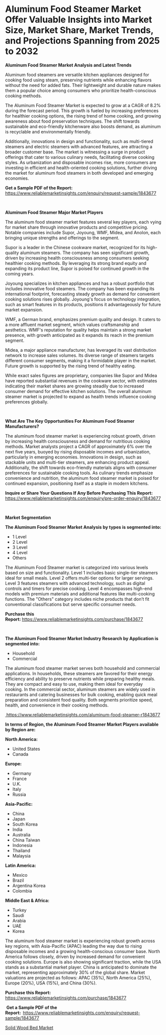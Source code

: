 <p><h1>Aluminum Food Steamer Market Offer Valuable Insights into Market Size, Market Share, Market Trends, and Projections Spanning from 2025 to 2032</h1></p><p><strong>Aluminum Food Steamer Market Analysis and Latest Trends</strong></p>
<p><p>Aluminum food steamers are versatile kitchen appliances designed for cooking food using steam, preserving nutrients while enhancing flavors without the need for added fats. Their lightweight and durable nature makes them a popular choice among consumers who prioritize health-conscious cooking methods. </p><p>The Aluminum Food Steamer Market is expected to grow at a CAGR of 8.2% during the forecast period. This growth is fueled by increasing preferences for healthier cooking options, the rising trend of home cooking, and growing awareness about food preservation techniques. The shift towards sustainable and eco-friendly kitchenware also boosts demand, as aluminum is recyclable and environmentally friendly. </p><p>Additionally, innovations in design and functionality, such as multi-tiered steamers and electric steamers with advanced features, are attracting a broader customer base. The market is witnessing a surge in product offerings that cater to various culinary needs, facilitating diverse cooking styles. As urbanization and disposable incomes rise, more consumers are investing in efficient and health-oriented cooking solutions, further driving the market for aluminum food steamers in both developed and emerging economies.</p></p>
<p><strong>Get a Sample PDF of the Report:&nbsp;</strong> <a href="https://www.reliablemarketinsights.com/enquiry/request-sample/1843677?utm_campaign=2888&utm_medium=2&utm_source=Github&utm_content=ia&utm_term=04042025&utm_id=aluminum-food-steamer">https://www.reliablemarketinsights.com/enquiry/request-sample/1843677</a></p>
<p>&nbsp;</p>
<p><strong>Aluminum Food Steamer Major Market Players</strong></p>
<p><p>The aluminum food steamer market features several key players, each vying for market share through innovative products and competitive pricing. Notable companies include Supor, Joyoung, WMF, Midea, and Anolon, each bringing unique strengths and offerings to the segment.</p><p>Supor is a leader in the Chinese cookware market, recognized for its high-quality aluminum steamers. The company has seen significant growth, driven by increasing health consciousness among consumers seeking healthier cooking methods. By leveraging its strong brand equity and expanding its product line, Supor is poised for continued growth in the coming years.</p><p>Joyoung specializes in kitchen appliances and has a robust portfolio that includes innovative food steamers. The company has been expanding its international footprint, forecasting steady growth as demand for convenient cooking solutions rises globally. Joyoung's focus on technology integration, such as smart features in its products, positions it advantageously for future market expansion.</p><p>WMF, a German brand, emphasizes premium quality and design. It caters to a more affluent market segment, which values craftsmanship and aesthetics. WMF's reputation for quality helps maintain a strong market presence, with growth anticipated as it expands its reach in the premium segment.</p><p>Midea, a major appliance manufacturer, has leveraged its vast distribution network to increase sales volumes. Its diverse range of steamers targets different consumer segments, making it a formidable player in the market. Future growth is supported by the rising trend of healthy eating.</p><p>While exact sales figures are proprietary, companies like Supor and Midea have reported substantial revenues in the cookware sector, with estimates indicating their market shares are growing steadily due to increased consumer demand for effective kitchen solutions. The overall aluminum steamer market is projected to expand as health trends influence cooking preferences globally.</p></p>
<p>&nbsp;</p>
<p><strong>What Are The Key Opportunities For Aluminum Food Steamer Manufacturers?</strong></p>
<p><p>The aluminum food steamer market is experiencing robust growth, driven by increasing health consciousness and demand for nutritious cooking methods. Market analysts project a CAGR of approximately 6% over the next five years, buoyed by rising disposable incomes and urbanization, particularly in emerging economies. Innovations in design, such as stackable units and multi-tier steamers, are enhancing product appeal. Additionally, the shift towards eco-friendly materials aligns with consumer preferences for sustainable cooking tools. As culinary trends emphasize convenience and nutrition, the aluminum food steamer market is poised for continued expansion, positioning itself as a staple in modern kitchens.</p></p>
<p><strong>Inquire or Share Your Questions If Any Before Purchasing This Report:</strong> <a href="https://www.reliablemarketinsights.com/enquiry/pre-order-enquiry/1843677?utm_campaign=2888&utm_medium=2&utm_source=Github&utm_content=ia&utm_term=04042025&utm_id=aluminum-food-steamer">https://www.reliablemarketinsights.com/enquiry/pre-order-enquiry/1843677</a></p>
<p>&nbsp;</p>
<p><strong>Market Segmentation</strong></p>
<p><strong>The Aluminum Food Steamer Market Analysis by types is segmented into:</strong></p>
<p><ul><li>1 Level</li><li>2 Level</li><li>3 Level</li><li>4 Level</li><li>Others</li></ul></p>
<p><p>The Aluminum Food Steamer market is categorized into various levels based on size and functionality. Level 1 includes basic single-tier steamers ideal for small meals. Level 2 offers multi-tier options for larger servings. Level 3 features steamers with advanced technology, such as digital controls and timers for precise cooking. Level 4 encompasses high-end models with premium materials and additional features like multi-cooking functions. The "Others" category includes niche products that don’t fit conventional classifications but serve specific consumer needs.</p></p>
<p><strong>Purchase this Report:&nbsp;</strong><a href="https://www.reliablemarketinsights.com/purchase/1843677?utm_campaign=2888&utm_medium=2&utm_source=Github&utm_content=ia&utm_term=04042025&utm_id=aluminum-food-steamer">https://www.reliablemarketinsights.com/purchase/1843677</a></p>
<p>&nbsp;</p>
<p><strong>The Aluminum Food Steamer Market Industry Research by Application is segmented into:</strong></p>
<p><ul><li>Household</li><li>Commercial</li></ul></p>
<p><p>The aluminum food steamer market serves both household and commercial applications. In households, these steamers are favored for their energy efficiency and ability to preserve nutrients while preparing healthy meals. They are compact and easy to use, making them ideal for everyday cooking. In the commercial sector, aluminum steamers are widely used in restaurants and catering businesses for bulk cooking, enabling quick meal preparation and consistent food quality. Both segments prioritize speed, health, and convenience in their cooking methods.</p></p>
<p><a href="https://www.reliablemarketinsights.com/aluminum-food-steamer-r1843677?utm_campaign=2888&utm_medium=2&utm_source=Github&utm_content=ia&utm_term=04042025&utm_id=aluminum-food-steamer">&nbsp;https://www.reliablemarketinsights.com/aluminum-food-steamer-r1843677</a></p>
<p><strong>In terms of Region, the Aluminum Food Steamer Market Players available by Region are:</strong></p>
<p>
    <p> <strong> North America: </strong>
        <ul>
            <li>United States</li>
            <li>Canada</li>
        </ul>
        </p> 
    <p> <strong> Europe: </strong>
        <ul>
            <li>Germany</li>
            <li>France</li>
            <li>U.K.</li>
            <li>Italy</li>
            <li>Russia</li>
        </ul>
        </p> 
    <p> <strong> Asia-Pacific: </strong>
        <ul>
            <li>China</li>
            <li>Japan</li>
            <li>South Korea</li>
            <li>India</li>
            <li>Australia</li>
            <li>China Taiwan</li>
            <li>Indonesia</li>
            <li>Thailand</li>
            <li>Malaysia</li>
        </ul>
        </p> 
    <p> <strong> Latin America: </strong>
        <ul>
            <li>Mexico</li>
            <li>Brazil</li>
            <li>Argentina Korea</li>
            <li>Colombia</li>
        </ul>
        </p> 
    <p> <strong> Middle East & Africa: </strong>
        <ul>
            <li>Turkey</li>
            <li>Saudi</li>
            <li>Arabia</li>
            <li>UAE</li>
            <li>Korea</li>
        </ul>
    </p>
    </p>
<p><p>The aluminum food steamer market is experiencing robust growth across key regions, with Asia-Pacific (APAC) leading the way due to rising disposable incomes and a growing health-conscious consumer base. North America follows closely, driven by increased demand for convenient cooking solutions. Europe is also showing significant traction, while the USA stands as a substantial market player. China is anticipated to dominate the market, representing approximately 30% of the global share. Market valuations are projected as follows: APAC (35%), North America (25%), Europe (20%), USA (15%), and China (30%).</p></p>
<p><strong>Purchase this Report: </strong><a href="https://www.reliablemarketinsights.com/purchase/1843677?utm_campaign=2888&utm_medium=2&utm_source=Github&utm_content=ia&utm_term=04042025&utm_id=aluminum-food-steamer">https://www.reliablemarketinsights.com/purchase/1843677</a></p>
<p>&nbsp;<strong>Get a Sample PDF of the Report:&nbsp;&nbsp;</strong><a href="https://www.reliablemarketinsights.com/enquiry/request-sample/1843677?utm_campaign=2888&utm_medium=2&utm_source=Github&utm_content=ia&utm_term=04042025&utm_id=aluminum-food-steamer">https://www.reliablemarketinsights.com/enquiry/request-sample/1843677</a></p>
<p><strong></strong></p>
<p><p><a href="https://github.com/popupioo/Market-Research-Report-List-1/blob/main/solid-wood-bed-market.md?utm_campaign=2888&utm_medium=2&utm_source=Github&utm_content=ia&utm_term=04042025&utm_id=aluminum-food-steamer">Solid Wood Bed Market</a></p></p>
